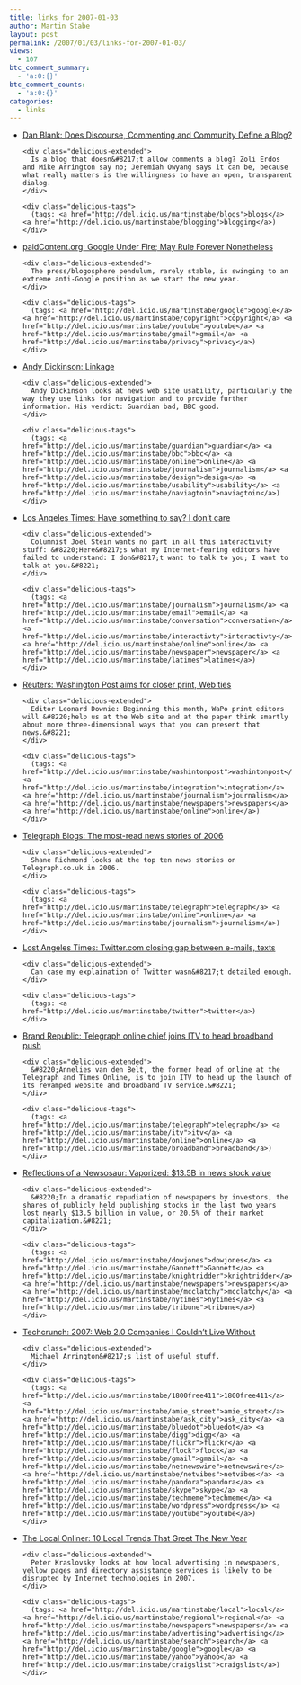 ```yaml
---
title: links for 2007-01-03
author: Martin Stabe
layout: post
permalink: /2007/01/03/links-for-2007-01-03/
views:
  - 107
btc_comment_summary:
  - 'a:0:{}'
btc_comment_counts:
  - 'a:0:{}'
categories:
  - links
---
```

<ul class="delicious">
  <li>
    <div class="delicious-link">
      <a href="http://danblank.com/blog/2007/01/02/does-discourse-commenting-and-community-define-a-blog/">Dan Blank: Does Discourse, Commenting and Community Define a Blog?</a>
    </div>
    
    <div class="delicious-extended">
      Is a blog that doesn&#8217;t allow comments a blog? Zoli Erdos and Mike Arrington say no; Jeremiah Owyang says it can be, because what really matters is the willingness to have an open, transparent dialog.
    </div>
    
    <div class="delicious-tags">
      (tags: <a href="http://del.icio.us/martinstabe/blogs">blogs</a> <a href="http://del.icio.us/martinstabe/blogging">blogging</a>)
    </div>
  </li>
  
  <li>
    <div class="delicious-link">
      <a href="http://www.paidcontent.org/entry/google-under-fire-may-rule-forever-nonetheless/#When:13:15:00Z">paidContent.org: Google Under Fire; May Rule Forever Nonetheless</a>
    </div>
    
    <div class="delicious-extended">
      The press/blogosphere pendulum, rarely stable, is swinging to an extreme anti-Google position as we start the new year.
    </div>
    
    <div class="delicious-tags">
      (tags: <a href="http://del.icio.us/martinstabe/google">google</a> <a href="http://del.icio.us/martinstabe/copyright">copyright</a> <a href="http://del.icio.us/martinstabe/youtube">youtube</a> <a href="http://del.icio.us/martinstabe/gmail">gmail</a> <a href="http://del.icio.us/martinstabe/privacy">privacy</a>)
    </div>
  </li>
  
  <li>
    <div class="delicious-link">
      <a href="http://www.andydickinson.net/2007/01/02/linkage/">Andy Dickinson: Linkage</a>
    </div>
    
    <div class="delicious-extended">
      Andy Dickinson looks at news web site usability, particularly the way they use links for navigation and to provide further information. His verdict: Guardian bad, BBC good.
    </div>
    
    <div class="delicious-tags">
      (tags: <a href="http://del.icio.us/martinstabe/guardian">guardian</a> <a href="http://del.icio.us/martinstabe/bbc">bbc</a> <a href="http://del.icio.us/martinstabe/online">online</a> <a href="http://del.icio.us/martinstabe/journalism">journalism</a> <a href="http://del.icio.us/martinstabe/design">design</a> <a href="http://del.icio.us/martinstabe/usability">usability</a> <a href="http://del.icio.us/martinstabe/naviagtoin">naviagtoin</a>)
    </div>
  </li>
  
  <li>
    <div class="delicious-link">
      <a href="http://www.latimes.com/news/opinion/la-oe-stein2jan02,0,3287162.column?coll=la-opinion-columnists">Los Angeles Times: Have something to say? I don&#8217;t care</a>
    </div>
    
    <div class="delicious-extended">
      Columnist Joel Stein wants no part in all this interactivity stuff: &#8220;Here&#8217;s what my Internet-fearing editors have failed to understand: I don&#8217;t want to talk to you; I want to talk at you.&#8221;
    </div>
    
    <div class="delicious-tags">
      (tags: <a href="http://del.icio.us/martinstabe/journalism">journalism</a> <a href="http://del.icio.us/martinstabe/email">email</a> <a href="http://del.icio.us/martinstabe/conversation">conversation</a> <a href="http://del.icio.us/martinstabe/interactivty">interactivty</a> <a href="http://del.icio.us/martinstabe/online">online</a> <a href="http://del.icio.us/martinstabe/newspaper">newspaper</a> <a href="http://del.icio.us/martinstabe/latimes">latimes</a>)
    </div>
  </li>
  
  <li>
    <div class="delicious-link">
      <a href="http://today.reuters.com/news/articlenews.aspx?type=internetNews&#038;storyid=2007-01-02T073341Z_01_N29259101_RTRUKOC_0_US-WASHINGTONPOST-WEB.xml&#038;src=rss">Reuters: Washington Post aims for closer print, Web ties</a>
    </div>
    
    <div class="delicious-extended">
      Editor Leonard Downie: Beginning this month, WaPo print editors will &#8220;help us at the Web site and at the paper think smartly about more three-dimensional ways that you can present that news.&#8221;
    </div>
    
    <div class="delicious-tags">
      (tags: <a href="http://del.icio.us/martinstabe/washintonpost">washintonpost</a> <a href="http://del.icio.us/martinstabe/integration">integration</a> <a href="http://del.icio.us/martinstabe/journalism">journalism</a> <a href="http://del.icio.us/martinstabe/newspapers">newspapers</a> <a href="http://del.icio.us/martinstabe/online">online</a>)
    </div>
  </li>
  
  <li>
    <div class="delicious-link">
      <a href="http://blogs.telegraph.co.uk/technology/shanerichmond/january07/mostread2006.htm">Telegraph Blogs: The most-read news stories of 2006</a>
    </div>
    
    <div class="delicious-extended">
      Shane Richmond looks at the top ten news stories on Telegraph.co.uk in 2006.
    </div>
    
    <div class="delicious-tags">
      (tags: <a href="http://del.icio.us/martinstabe/telegraph">telegraph</a> <a href="http://del.icio.us/martinstabe/online">online</a> <a href="http://del.icio.us/martinstabe/journalism">journalism</a>)
    </div>
  </li>
  
  <li>
    <div class="delicious-link">
      <a href="http://www.fortwayne.com/mld/journalgazette/living/16365508.htm">Lost Angeles Times: Twitter.com closing gap between e-mails, texts</a>
    </div>
    
    <div class="delicious-extended">
      Can case my explaination of Twitter wasn&#8217;t detailed enough.
    </div>
    
    <div class="delicious-tags">
      (tags: <a href="http://del.icio.us/martinstabe/twitter">twitter</a>)
    </div>
  </li>
  
  <li>
    <div class="delicious-link">
      <a href="http://www.brandrepublic.com/bulletins/br/article/624071/telegraph-online-chief-joins-itv-head-broadband-push/">Brand Republic: Telegraph online chief joins ITV to head broadband push</a>
    </div>
    
    <div class="delicious-extended">
      &#8220;Annelies van den Belt, the former head of online at the Telegraph and Times Online, is to join ITV to head up the launch of its revamped website and broadband TV service.&#8221;
    </div>
    
    <div class="delicious-tags">
      (tags: <a href="http://del.icio.us/martinstabe/telegraph">telegraph</a> <a href="http://del.icio.us/martinstabe/itv">itv</a> <a href="http://del.icio.us/martinstabe/online">online</a> <a href="http://del.icio.us/martinstabe/broadband">broadband</a>)
    </div>
  </li>
  
  <li>
    <div class="delicious-link">
      <a href="http://newsosaur.blogspot.com/2007/01/vaporized-135b-in-news-stock-value.html">Reflections of a Newsosaur: Vaporized: $13.5B in news stock value</a>
    </div>
    
    <div class="delicious-extended">
      &#8220;In a dramatic repudiation of newspapers by investors, the shares of publicly held publishing stocks in the last two years lost nearly $13.5 billion in value, or 20.5% of their market capitalization.&#8221;
    </div>
    
    <div class="delicious-tags">
      (tags: <a href="http://del.icio.us/martinstabe/dowjones">dowjones</a> <a href="http://del.icio.us/martinstabe/Gannett">Gannett</a> <a href="http://del.icio.us/martinstabe/knightridder">knightridder</a> <a href="http://del.icio.us/martinstabe/newspapers">newspapers</a> <a href="http://del.icio.us/martinstabe/mcclatchy">mcclatchy</a> <a href="http://del.icio.us/martinstabe/nytimes">nytimes</a> <a href="http://del.icio.us/martinstabe/tribune">tribune</a>)
    </div>
  </li>
  
  <li>
    <div class="delicious-link">
      <a href="http://www.techcrunch.com/2007/01/02/2007-web-20-companies-i-couldnt-live-without/">Techcrunch: 2007: Web 2.0 Companies I Couldn’t Live Without</a>
    </div>
    
    <div class="delicious-extended">
      Michael Arrington&#8217;s list of useful stuff.
    </div>
    
    <div class="delicious-tags">
      (tags: <a href="http://del.icio.us/martinstabe/1800free411">1800free411</a> <a href="http://del.icio.us/martinstabe/amie_street">amie_street</a> <a href="http://del.icio.us/martinstabe/ask_city">ask_city</a> <a href="http://del.icio.us/martinstabe/bluedot">bluedot</a> <a href="http://del.icio.us/martinstabe/digg">digg</a> <a href="http://del.icio.us/martinstabe/flickr">flickr</a> <a href="http://del.icio.us/martinstabe/flock">flock</a> <a href="http://del.icio.us/martinstabe/gmail">gmail</a> <a href="http://del.icio.us/martinstabe/netnewswire">netnewswire</a> <a href="http://del.icio.us/martinstabe/netvibes">netvibes</a> <a href="http://del.icio.us/martinstabe/pandora">pandora</a> <a href="http://del.icio.us/martinstabe/skype">skype</a> <a href="http://del.icio.us/martinstabe/techmeme">techmeme</a> <a href="http://del.icio.us/martinstabe/wordpress">wordpress</a> <a href="http://del.icio.us/martinstabe/youtube">youtube</a>)
    </div>
  </li>
  
  <li>
    <div class="delicious-link">
      <a href="http://localonliner.com/?p=279">The Local Onliner: 10 Local Trends That Greet The New Year</a>
    </div>
    
    <div class="delicious-extended">
      Peter Kraslovsky looks at how local advertising in newspapers, yellow pages and directory assistance services is likely to be disrupted by Internet technologies in 2007.
    </div>
    
    <div class="delicious-tags">
      (tags: <a href="http://del.icio.us/martinstabe/local">local</a> <a href="http://del.icio.us/martinstabe/regional">regional</a> <a href="http://del.icio.us/martinstabe/newspapers">newspapers</a> <a href="http://del.icio.us/martinstabe/advertising">advertising</a> <a href="http://del.icio.us/martinstabe/search">search</a> <a href="http://del.icio.us/martinstabe/google">google</a> <a href="http://del.icio.us/martinstabe/yahoo">yahoo</a> <a href="http://del.icio.us/martinstabe/craigslist">craigslist</a>)
    </div>
  </li>
</ul>